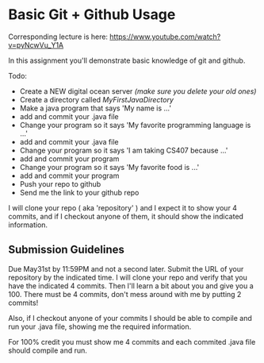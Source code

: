# Basic Git + Github Usage

Corresponding lecture is here:
https://www.youtube.com/watch?v=pyNcwVu_Y1A

In this assignment you'll demonstrate basic knowledge of git and github.

Todo:
* Create a NEW digital ocean server *(make sure you delete your old ones)*
* Create a directory called *MyFirstJavaDirectory*
* Make a java program that says 'My name is ...'
* add and commit your .java file
* Change your program so it says 'My favorite programming language is ...'
* add and commit your .java file
* Change your program so it says 'I am taking CS407 because ...'
* add and commit your program
* Change your program so it says 'My favorite food is ...'
* add and commit your program
* Push your repo to github
* Send me the link to your github repo

I will clone your repo ( aka 'repository' ) and I expect it to show your 4 commits, and if I checkout anyone of them, it should show the indicated information.

## Submission Guidelines

Due May31st by 11:59PM and not a second later.
Submit the URL of your repository by the indicated time. I will clone your repo and verify that you have the indicated 4 commits. Then I'll learn a bit about you and give you a 100. There must be 4 commits, don't mess around with me by putting 2 commits!

Also, if I checkout anyone of your commits I should be able to compile and run your .java file, showing me the required information.

For 100% credit you must show me 4 commits and each commited .java file should compile and run.
